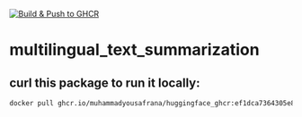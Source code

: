 [![Build & Push to GHCR](https://github.com/Muhammadyousafrana/huggingface_ghcr/actions/workflows/push-to-ghcr.yml/badge.svg)](https://github.com/Muhammadyousafrana/huggingface_ghcr/actions/workflows/push-to-ghcr.yml)
# multilingual_text_summarization

## curl this package to run it locally:

```sh
docker pull ghcr.io/muhammadyousafrana/huggingface_ghcr:ef1dca7364305e814e01c4e6fc391275d0017342
```
